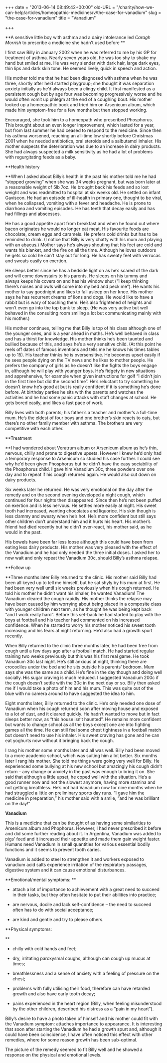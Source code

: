 +++
date = "2013-06-14 08:49:42+00:00"
old-URL = "/charity/how-we-can-help/articles/homeopathic-medicines/v/the-case-for-vanadium"
slug = "the-case-for-vanadium"
title = "Vanadium"

+++

**A sensitive little boy with asthma and a dairy intolerance led _Caragh Morrish_ to prescribe a medicine she hadn’t used before **

I first saw Billy in January 2002 when he was referred to me by his GP for treatment of asthma. Nearly seven years old, he was too shy to shake my hand but smiled at me. He was very slender with dark hair, large dark eyes, thin lips and dark skin tone. He seemed lively, quick in speech and action.

His mother told me that he had been diagnosed with asthma when he was three, shortly after he’d started playgroup; she thought it was separation anxiety initially as he’d always been a clingy child. It first manifested as a persistent cough but by age four was becoming progressively worse and he would often vomit up phlegm at the end of a coughing bout. His mother looked up a homeopathic book and tried him on Arsenicum album, which made him symptom-free for a few months but then stopped working.

Encouraged, she took him to a homeopath who prescribed Phosphorus. This brought about an even longer improvement, which lasted for a year, but from last summer he had ceased to respond to the medicine. Since then his asthma worsened, reaching an all-time low shortly before Christmas 2001 when he needed antibiotics, oral steroids and a salbutamol inhaler. His mother suspects the deterioration was due to an increase in dairy products. She had always suspected a milk sensitivity as he had a lot of problems with regurgitating feeds as a baby.

**Health history

**When I asked about Billy’s health in the past his mother told me he had “stopped growing” when she was 34 weeks pregnant, but was born later at a reasonable weight of 5lb 7oz. He brought back his feeds and so lost weight and was re­admitted to hospital at six weeks old. He settled on infant Gaviscon. He had an episode of ill-health in primary one, thought to be viral, when he collapsed, vomiting with a fever and headache. He is prone to diarrhoea and vomiting episodes. He has teeth that decay easily and has had fillings and abscesses.

He has a good appetite apart from breakfast and when he found out where bacon originates he would no longer eat meat. His favourite foods are chocolate, cream eggs and caramels. He prefers cold drinks but has to be reminded to drink. (I notice that Billy is very chatty with his mum and playing with an abacus.) Mother says he’s always shouting that his feet are cold and wants his blanket, and the fire on all the time. Although he loves outdoors he gets so cold he can’t stay out for long. He has sweaty feet with verrucas and sweats easily on exertion.

He sleeps better since he has a bedside light on as he’s scared of the dark and will come downstairs to his parents. He sleeps on his tummy and always keeps his covers on and has his window shut (“I keep thinking there’s noises and owls will come into my bed and peck me”). He wants his mother to say goodnight and likes to fall asleep on her knee. His mother says he has recurrent dreams of lions and dogs. He would like to have a rabbit but is wary of touching them. He’s also frightened of heights and won’t even go into the top bunk to sleep. (He was very active but well behaved in the consulting room smiling a lot but communicating mainly with his mother.)

His mother continues, telling me that Billy is top of his class although one of the younger ones, and is a year ahead in maths. He’s well behaved in class and has a thirst for knowledge. His mother thinks he’s been taunted and bullied because of this, and says he’s a very sensitive child. (At this point he reels off dates of famous inventions and tells me he knows his times tables up to 15). His teacher thinks he is oversensitive. He becomes upset easily if he sees people dying on the TV news and he likes to mother people. He prefers the company of girls as he doesn’t like the fights the boys engage in, although he will play with younger boys. He’s fidgety in new situations and apprehensive, for example when given instructions for golf “I didn’t join in the first time but did the second time”. He’s reluctant to try something he doesn’t know he’s good at but is really confident if it is something he’s done before. At birthday parties he sits with the parents and watches the activities and he had some panic attacks with staff changes at school. He gets bored easily, and likes a fast pace of work.

Billy lives with both parents; his father’s a teacher and mother’s a full-time mum. He’s the eldest of four boys and one brother’s skin reacts to cats, but there’s no other family member with asthma. The brothers are very competitive with each other.

**Treatment

**I had wondered about Veratrum album or Arsenicum album as he’s thin, nervous, chilly and prone to digestive upsets. However I knew he’d only had a temporary response to Arsenicum so studied his case further. I could see why he’d been given Phosphorus but he didn’t have the easy sociability of the Phosphorus child. I gave him Vanadium 30c, three powders over one day and to repeat if his cough returned again. He would also cut down on dairy products.

Six weeks later he returned. He was very emotional on the day after the remedy and on the second evening developed a night cough, which continued for four nights then disappeared. Since then he’s not been puffed on exertion and is less nervous. He settles more easily at night. His sweet tooth had increased, wanting chocolates and liquorice. His skin though is less clammy and sweaty when he’s hot. He’s more confident but still says other children don’t understand him and it hurts his heart. His mother’s friend had died recently but he didn’t over-react, his mother said, as he would in the past.

His bowels have been far less loose although this could have been from eating less dairy products. His mother was very pleased with the effect of the Vanadium and he had only needed the three initial doses. I asked her to now wait and only repeat the Vanadium 30c, should Billy’s asthma relapse.

**Follow up

**Three months later Billy returned to the clinic. His mother said Billy had been all keyed up to tell me himself, but he sat shyly by his mum at first. He had been very well until six weeks previously when his cough returned. He told his mother he didn’t want his inhaler, he wanted Vanadium! The Vanadium cleared the cough rapidly. His mother thinks the relapse may have been caused by him worrying about being placed in a composite class with younger children next term, as he thought he was being kept back “and I work really hard”. Before this set-back he had started to play with the boys at football and his teacher had commented on his increased confidence. When he started to worry his mother noticed his sweet tooth increasing and his fears at night returning. He’d also had a growth spurt recently.

When Billy returned to the clinic three months later, he had been free from cough until a few days ago after a football match. He had started regular training two weeks previously but this was his first real game. He took Vanadium 30c last night. He’s still anxious at night, thinking there are crocodiles under the bed and he sits outside his parents’ bedroom. Mum says she was the same as a child. He’s fine in the day though and doing well socially. His sugar craving is much reduced. I suggested Vanadium 200c if the cough doesn’t settle with the 30c in the next day or so. Billy then asked me if I would take a photo of him and his mum. This was quite out of the blue with no camera around to have suggested the idea to him.

Eight months later, Billy returned to the clinic. He’s only needed one dose of Vanadium when his cough returned soon after moving house and exposed to a lot of dust, and it cleared quickly. He hadn’t wanted to move but in fact sleeps better now, as “this house isn’t haunted”. He remains more confident but wants to change school as all the boys except one are into fighting games all the time. He can still feel some chest tightness in a football match but doesn’t need to use his inhaler. His sweet craving has gone and he can eat yoghurts now without it bringing back the cough.

I rang his mother some months later and all was well. Billy had been moved to a more academic school, which was suiting him a lot better. Six months later I rang his mother. She told me things were going very well for Billy. He experienced some bullying at his new school but amazingly his cough didn’t return – any change or anxiety in the past was enough to bring it on. She said that although a little upset, he coped well with the situation. He’s a good runner now and not the slowest anymore, having more stamina and not getting breathless. He’s not had Vanadium now for nine months when he had struggled a little on preliminary sports day runs. “I gave him the medicine in preparation,” his mother said with a smile, “and he was brilliant on the day!”

**Vanadium**

This is a medicine that can be thought of as having some similarities to Arsenicum album and Phophorus. However, I had never prescribed it before and did some further reading about it. In Argentina, Vanadium was added to pigs’ feed and it increased their appetite and made them gain weight faster. Humans need Vanadium in small quantities for various essential bodily functions and it seems to prevent tooth caries.

Vanadium is added to steel to strengthen it and workers exposed to vanadium acid salts experience irritation of the respiratory passages, digestive system and it can cause emotional disturbances.

**Emotional/mental symptoms: **

  * attach a lot of importance to achievement with a great need to succeed in their tasks, but they often hesitate to put their abilities into practice;

  * are nervous, docile and lack self-confidence – the need to succeed often has to do with social acceptance;

  * are kind and gentle and try to please others.

**Physical symptoms:

**

  * chilly with cold hands and feet;

  * dry, irritating paroxysmal coughs, although can cough up mucus at times;

  * breathlessness and a sense of anxiety with a feeling of pressure on the chest;

  * problems with fully utilising their food, therefore can have retarded growth and also have early tooth decay;

  * pains experienced in the heart region (Billy, when feeling misunderstood by the other children, described his distress as a “pain in my heart”).

Billy’s desire to have a photo taken of himself and his mother could fit with the Vanadium symptom: attaches importance to appearance. It is interesting that soon after starting the Vanadium he had a growth spurt and, although it could have been coincidence, I have often noticed this effect with other remedies, where for some reason growth has been sub-­optimal.

The picture of the remedy seemed to fit Billy well and he showed a response on the physical and emotional levels.

